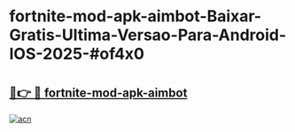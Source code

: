 # fortnite-mod-apk-aimbot-Baixar-Gratis-Ultima-Versao-Para-Android-IOS-2025-#of4x0

# <h2><a href="https://ainizakaria.my?title=fortnite-mod-apk-aimbot&ref=24M">🔗👉 🔴 fortnite-mod-apk-aimbot</a></h2>

[![acn](https://github.com/user-attachments/assets/0f9c940e-d8b0-45ae-aac7-cd30a18b3e1c)](https://ainizakaria.my?title=fortnite-mod-apk-aimbot&ref=24M)

